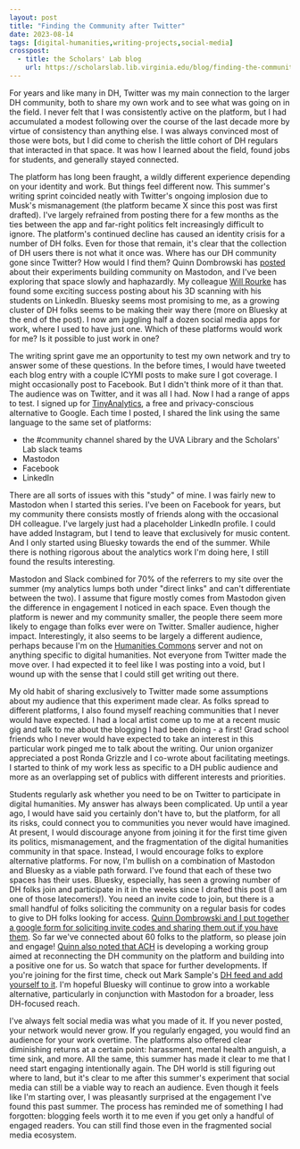 ```yaml
---
layout: post
title: "Finding the Community after Twitter"
date: 2023-08-14
tags: [digital-humanities,writing-projects,social-media]
crosspost:
  - title: the Scholars' Lab blog
    url: https://scholarslab.lib.virginia.edu/blog/finding-the-community-after-twitter
---
```


For years and like many in DH, Twitter was my main connection to the larger DH community, both to share my own work and to see what was going on in the field. I never felt that I was consistently active on the platform, but I had accumulated a modest following over the course of the last decade more by virtue of consistency than anything else. I was always convinced most of those were bots, but I did come to cherish the little cohort of DH regulars that interacted in that space. It was how I learned about the field, found jobs for students, and generally stayed connected. 

The platform has long been fraught, a wildly different experience depending on your identity and work. But things feel different now. This summer's writing sprint coincided neatly with Twitter's ongoing implosion due to Musk's mismanagement (the platform became X since this post was first drafted). I've largely refrained from posting there for a few months as the ties between the app and far-right politics felt increasingly difficult to ignore. The platform's continued decline has caused an identity crisis for a number of DH folks. Even for those that remain, it's clear that the collection of DH users there is not what it once was. Where has our DH community gone since Twitter? How would I find them? Quinn Dombrowski has [posted](https://quinndombrowski.com/blog/2022/11/30/month-mastodon-what-are-we-doing/) about their experiments building community on Mastodon, and I've been exploring that space slowly and haphazardly. My colleague [Will Rourke](https://scholarslab.lib.virginia.edu/people/will-rourk/) has found some exciting success posting about his 3D scanning with his students on LinkedIn. Bluesky seems most promising to me, as a growing cluster of DH folks seems to be making their way there (more on Bluesky at the end of the post). I now am juggling half a dozen social media apps for work, where I used to have just one. Which of these platforms would work for me? Is it possible to just work in one?

The writing sprint gave me an opportunity to test my own network and try to answer some of these questions. In the before times, I would have tweeted each blog entry with a couple ICYMI posts to make sure I got coverage. I might occasionally post to Facebook. But I didn't think more of it than that. The audience was on Twitter, and it was all I had. Now I had a range of apps to test. I signed up for [TinyAnalytics](https://tinyanalytics.io/), a free and privacy-conscious alternative to Google. Each time I posted, I shared the link using the same language to the same set of platforms:

* the #community channel shared by the UVA Library and the Scholars' Lab slack teams
* Mastodon
* Facebook
* LinkedIn

There are all sorts of issues with this "study" of mine. I was fairly new to Mastodon when I started this series. I've been on Facebook for years, but my community there consists mostly of friends along with the occasional DH colleague. I've largely just had a placeholder LinkedIn profile. I could have added Instagram, but I tend to leave that exclusively for music content. And I only started using Bluesky towards the end of the summer. While there is nothing rigorous about the analytics work I'm doing here, I still found the results interesting. 

Mastodon and Slack combined for 70% of the referrers to my site over the summer (my analytics lumps both under "direct links" and can't differentiate between the two). I assume that figure mostly comes from Mastodon given the difference in engagement I noticed in each space. Even though the platform is newer and my community smaller, the people there seem more likely to engage than folks ever were on Twitter. Smaller audience, higher impact. Interestingly, it also seems to be largely a different audience, perhaps because I'm on the [Humanities Commons](https://hcommons.social/) server and not on anything specific to digital humanities. Not everyone from Twitter made the move over. I had expected it to feel like I was posting into a void, but I wound up with the sense that I could still get writing out there. 

My old habit of sharing exclusively to Twitter made some assumptions about my audience that this experiment made clear. As folks spread to different platforms, I also found myself reaching communities that I never would have expected. I had a local artist come up to me at a recent music gig and talk to me about the blogging I had been doing - a first! Grad school friends who I never would have expected to take an interest in this particular work pinged me to talk about the writing. Our union organizer appreciated a post Ronda Grizzle and I co-wrote about facilitating meetings. I started to think of my work less as specific to a DH public audience and more as an overlapping set of publics with different interests and priorities. 

Students regularly ask whether you need to be on Twitter to participate in digital humanities. My answer has always been complicated. Up until a year ago, I would have said you certainly don't have to, but the platform, for all its risks, could connect you to communities you never would have imagined. At present, I would discourage anyone from joining it for the first time given its politics, mismanagement, and the fragmentation of the digital humanities community in that space. Instead, I would encourage folks to explore alternative platforms. For now, I'm bullish on a combination of Mastodon and Bluesky as a viable path forward. I've found that each of these two spaces has their uses. Bluesky, especially, has seen a growing number of DH folks join and participate in it in the weeks since I drafted this post (I am one of those latecomers!). You need an invite code to join, but there is a small handful of folks soliciting the community on a regular basis for codes to give to DH folks looking for access. [Quinn Dombrowski and I put together a google form for soliciting invite codes and sharing them out if you have them](https://forms.gle/HZaQj2NcLtdyiGBi9). So far we've connected about 60 folks to the platform, so please join and engage! [Quinn also noted that ACH](https://bsky.app/profile/quinnanya.bsky.social/post/3k4khvtzlau2q) is developing a working group aimed at reconnecting the DH community on the platform and building into a positive one for us. So watch that space for further developments. If you're joining for the first time, check out Mark Sample's [DH feed and add yourself to it](https://bsky.app/profile/samplereality.bsky.social/post/3k42msc4nrb2i). I'm hopeful Bluesky will continue to grow into a workable alternative, particularly in conjunction with Mastodon for a broader, less DH-focused reach.

I've always felt social media was what you made of it. If you never posted, your network would never grow. If you regularly engaged, you would find an audience for your work overtime. The platforms also offered clear diminishing returns at a certain point: harassment, mental health anguish, a time sink, and more. All the same, this summer has made it clear to me that I need start engaging intentionally again. The DH world is still figuring out where to land, but it's clear to me after this summer's experiment that social media can still be a viable way to reach an audience. Even though it feels like I'm starting over, I was pleasantly surprised at the engagement I've found this past summer. The process has reminded me of something I had forgotten: blogging feels worth it to me even if you get only a handful of engaged readers. You can still find those even in the fragmented social media ecosystem.
